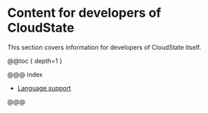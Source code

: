 # Content for developers of CloudState

This section covers information for developers of CloudState itself.

@@toc { depth=1 }

@@@ index

* [Language support](language-support/index.md)

@@@
